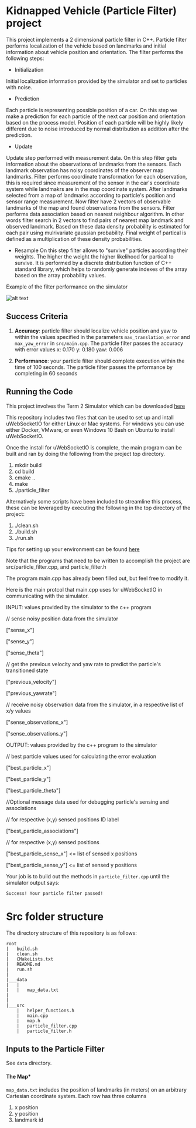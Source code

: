 # Kidnapped Vehicle (Particle Filter) project

This project implements a 2 dimensional particle filter in C++. Particle filter performs localization of the vehicle based on landmarks and initial information about vehicle position and orientation. The filter performs the following steps:

* Initialization

Initial localization information provided by the simulator and set to particles with noise.

* Prediction

Each particle is representing possible position of a car. On this step we make a prediction for each particle of the next car position and orientation based on the process model. 
Position of each particle will be highly likely different due to noise introduced by normal distribution as addition after the prediction.

* Update

Update step performed with measurement data. On this step filter gets information about the observations of landmarks from the sensors. Each landmark observation has noisy coordinates of the 
observer map landmarks. Filter performs coordinate transformation for each observation, this is required since measurement of the sensor in the car's coordinate system while landmakrs are in the map coordinate system. After landmarks selected from a map of landmarks according to particle's position and sensor range measurement.
Now filter have 2 vectors of observable landmarks of the map and found observations from the sensors. Filter performs data association based on nearest neighbour algorithm. In other words filter
search in 2 vectors to find pairs of nearest map landmark and observed landmark.
Based on these data density probability is estimated for each pair using mulrivariate gaussian probability. Final weight of partical is defined as a multiplication of these density probabilities.

* Resample
On this step filter allows to "survive" particles according their weights. The higher the weight the higher likelihood for partical to survive.
It is performed by a discrete distribution function of C++ standard library, which helps to randomly generate indexes of the array based on the array probability values.

[image1]: ./images/output_video.gif

Example of the filter performance on the simulator

![alt text][image1]

## Success Criteria

1. **Accuracy**:  particle filter should localize vehicle position and yaw to within the values specified in the parameters `max_translation_error` and `max_yaw_error` in `src/main.cpp`.
The particle filter passes the accuracy with error values x: 0.170 y: 0.180 yaw: 0.006

2. **Performance**: your particle filter should complete execution within the time of 100 seconds.
The particle filter passes the prformance by completing in 60 seconds



## Running the Code
This project involves the Term 2 Simulator which can be downloaded [here](https://github.com/udacity/self-driving-car-sim/releases)

This repository includes two files that can be used to set up and intall uWebSocketIO for either Linux or Mac systems. For windows you can use either Docker, VMware, or even Windows 10 Bash on Ubuntu to install uWebSocketIO.

Once the install for uWebSocketIO is complete, the main program can be built and ran by doing the following from the project top directory.

1. mkdir build
2. cd build
3. cmake ..
4. make
5. ./particle_filter

Alternatively some scripts have been included to streamline this process, these can be leveraged by executing the following in the top directory of the project:

1. ./clean.sh
2. ./build.sh
3. ./run.sh

Tips for setting up your environment can be found [here](https://classroom.udacity.com/nanodegrees/nd013/parts/40f38239-66b6-46ec-ae68-03afd8a601c8/modules/0949fca6-b379-42af-a919-ee50aa304e6a/lessons/f758c44c-5e40-4e01-93b5-1a82aa4e044f/concepts/23d376c7-0195-4276-bdf0-e02f1f3c665d)

Note that the programs that need to be written to accomplish the project are src/particle_filter.cpp, and particle_filter.h

The program main.cpp has already been filled out, but feel free to modify it.

Here is the main protcol that main.cpp uses for uWebSocketIO in communicating with the simulator.

INPUT: values provided by the simulator to the c++ program

// sense noisy position data from the simulator

["sense_x"] 

["sense_y"] 

["sense_theta"] 

// get the previous velocity and yaw rate to predict the particle's transitioned state

["previous_velocity"]

["previous_yawrate"]

// receive noisy observation data from the simulator, in a respective list of x/y values

["sense_observations_x"] 

["sense_observations_y"] 


OUTPUT: values provided by the c++ program to the simulator

// best particle values used for calculating the error evaluation

["best_particle_x"]

["best_particle_y"]

["best_particle_theta"] 

//Optional message data used for debugging particle's sensing and associations

// for respective (x,y) sensed positions ID label 

["best_particle_associations"]

// for respective (x,y) sensed positions

["best_particle_sense_x"] <= list of sensed x positions

["best_particle_sense_y"] <= list of sensed y positions


Your job is to build out the methods in `particle_filter.cpp` until the simulator output says:

```
Success! Your particle filter passed!
```

# Src folder structure
The directory structure of this repository is as follows:

```
root
|   build.sh
|   clean.sh
|   CMakeLists.txt
|   README.md
|   run.sh
|
|___data
|   |   
|   |   map_data.txt
|   
|   
|___src
    |   helper_functions.h
    |   main.cpp
    |   map.h
    |   particle_filter.cpp
    |   particle_filter.h
```

## Inputs to the Particle Filter
See `data` directory. 

#### The Map*
`map_data.txt` includes the position of landmarks (in meters) on an arbitrary Cartesian coordinate system. Each row has three columns
1. x position
2. y position
3. landmark id


